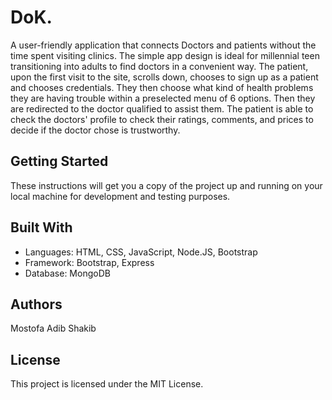 # DoK. 

A user-friendly application that connects Doctors and patients without the time spent visiting clinics. The simple app design is ideal for millennial teen transitioning into adults to find doctors in a convenient way. The patient, upon the first visit to the site, scrolls down, chooses to sign up as a patient and chooses credentials. They then choose what kind of health problems they are having trouble within a preselected menu of 6 options. Then they are redirected to the doctor qualified to assist them. The patient is able to check the doctors' profile to check their ratings, comments, and prices to decide if the doctor chose is trustworthy.

## Getting Started

These instructions will get you a copy of the project up and running on your local machine for development and testing purposes. 

## Built With

* Languages: HTML, CSS, JavaScript, Node.JS, Bootstrap
* Framework: Bootstrap, Express
* Database: MongoDB

## Authors

Mostofa Adib Shakib

## License

This project is licensed under the MIT License.
